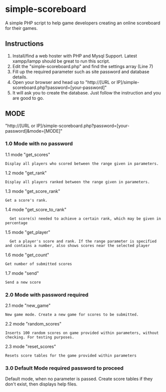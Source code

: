 <h1><b>simple-scoreboard</b></h1>

A simple PHP script to help game developers creating an online scoreboard for their games.

<h2><b>Instructions</b></h2>

1. Install/find a web hoster with PHP and Mysql Support. Latest xampp/lampp should be great to run this script.
2. Edit the "simple-scoreboard.php" and find the settings array (Line 7)
3. Fill up the required parameter such as site password and database details.
4. Open your browser and head up to "http://[URL or IP]/simple-scoreboard.php?password=[your-password]"
5. It will ask you to create the database. Just follow the instruction and you are good to go.

<h2><b>MODE</b></h2>
"http://[URL or IP]/simple-scoreboard.php?password=[your-password]&mode=[MODE]"
<h3>1.0 Mode with no password</h3>

  1.1 mode "get_scores"
  
    Display all players who scored between the range given in parameters.
    
  1.2 mode "get_rank"
  
    Display all players ranked between the range given in parameters.
    
  1.3 mode "get_score_rank"
  
    Get a score's rank.
    
  1.4 mode "get_score_to_rank"
  
	  Get score(s) needed to achieve a certain rank, which may be given in percentage
  
  1.5 mode "get_player"
  
	  Get a player's score and rank. If the range parameter is specified and contains a number, also shows scores near the selected player
  
  1.6 mode "get_count"
  
    Get number of submitted scores
  
  1.7 mode "send"
  
    Send a new score
	
<h3>2.0 Mode with password required</h3>

  2.1 mode "new_game"
	  
    New game mode. Create a new game for scores to be submitted.
	
  2.2 mode "random_scores"
	
    Inserts 100 random scores on game provided within parameters, without checking. For testing purposes.
  
  2.3 mode "reset_scores"
	
    Resets score tables for the game provided within parameters
  
<h3>3.0 Default Mode required password to proceed</h3>

  Default mode, when no parameter is passed. Create score tables if they don't exist, then displays help files.
